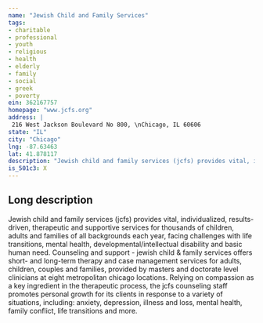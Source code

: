 ```yaml
---
name: "Jewish Child and Family Services"
tags:
- charitable
- professional
- youth
- religious
- health
- elderly
- family
- social
- greek
- poverty
ein: 362167757
homepage: "www.jcfs.org"
address: |
 216 West Jackson Boulevard No 800, \nChicago, IL 60606
state: "IL"
city: "Chicago"
lng: -87.63463
lat: 41.878117
description: "Jewish child and family services (jcfs) provides vital, individualized, results-driven, therapeutic and supportive services for thousands of children, adults and families of all backgrounds each year, facing challenges with life transitions, mental health, developmental/intellectual disability and basic human need. "
is_501c3: X
---
```


## Long description

Jewish child and family services (jcfs) provides vital, individualized, results-driven, therapeutic and supportive services for thousands of children, adults and families of all backgrounds each year, facing challenges with life transitions, mental health, developmental/intellectual disability and basic human need. Counseling and support - jewish child & family services offers short- and long-term therapy and case management services for adults, children, couples and families, provided by masters and doctorate level clinicians at eight metropolitan chicago locations. Relying on compassion as a key ingredient in the therapeutic process, the jcfs counseling staff promotes personal growth for its clients in response to a variety of situations, including: anxiety, depression, illness and loss, mental health, family conflict, life transitions and more. 
